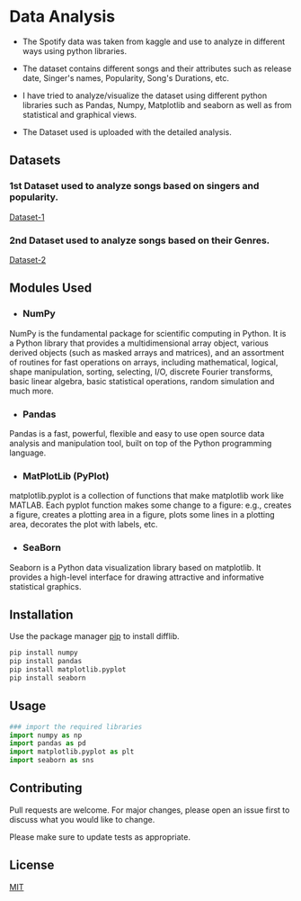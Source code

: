 # Data Analysis

- The Spotify data was taken from kaggle and use to analyze in different ways using python libraries.

- The dataset contains different songs and their attributes such as release date, Singer's names, Popularity, Song's Durations, etc.

- I have tried to analyze/visualize the dataset using different python libraries such as Pandas, Numpy, Matplotlib and seaborn as well as from statistical and graphical views.

- The Dataset used is uploaded with the detailed analysis.

## Datasets

### 1st Dataset used to analyze songs based on singers and popularity. 

[Dataset-1](https://www.kaggle.com/datasets/lehaknarnauli/spotify-datasets)

### 2nd Dataset used to analyze songs based on their Genres.

[Dataset-2](https://www.kaggle.com/datasets/zaheenhamidani/ultimate-spotify-tracks-db?resource=download)

## Modules Used

- ### NumPy
NumPy is the fundamental package for scientific computing in Python. It is a Python library that provides a multidimensional array object, various derived objects (such as masked arrays and matrices), and an assortment of routines for fast operations on arrays, including mathematical, logical, shape manipulation, sorting, selecting, I/O, discrete Fourier transforms, basic linear algebra, basic statistical operations, random simulation and much more.

- ### Pandas
Pandas is a fast, powerful, flexible and easy to use open source data analysis and manipulation tool,
built on top of the Python programming language.

- ### MatPlotLib (PyPlot)
matplotlib.pyplot is a collection of functions that make matplotlib work like MATLAB. Each pyplot function makes some change to a figure: e.g., creates a figure, creates a plotting area in a figure, plots some lines in a plotting area, decorates the plot with labels, etc.

- ### SeaBorn
Seaborn is a Python data visualization library based on matplotlib. It provides a high-level interface for drawing attractive and informative statistical graphics.

## Installation
Use the package manager [pip](https://pip.pypa.io/en/stable/) to install difflib.
```bash
pip install numpy
pip install pandas
pip install matplotlib.pyplot
pip install seaborn
```

## Usage
```python
### import the required libraries
import numpy as np
import pandas as pd
import matplotlib.pyplot as plt
import seaborn as sns
```

## Contributing
Pull requests are welcome. For major changes, please open an issue first to discuss what you would like to change.

Please make sure to update tests as appropriate.

## License
[MIT](https://choosealicense.com/licenses/mit/)


